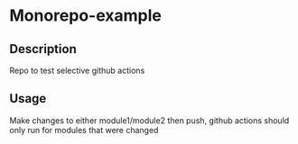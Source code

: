 # Monorepo-example

## Description
Repo to test selective github actions

## Usage
Make changes to either module1/module2 then push,
github actions should only run for modules that were changed
